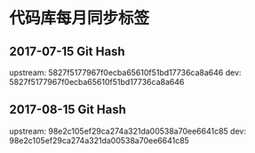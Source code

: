 # 代码库每月同步标签

## 2017-07-15 Git Hash

upstream: 5827f5177967f0ecba65610f51bd17736ca8a646
     dev: 5827f5177967f0ecba65610f51bd17736ca8a646

## 2017-08-15 Git Hash

upstream: 98e2c105ef29ca274a321da00538a70ee6641c85
     dev: 98e2c105ef29ca274a321da00538a70ee6641c85


